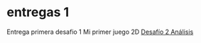 # entregas 1
Entrega primera desafio 1 Mi primer juego 2D
[Desafío 2 Análisis](https://padlet.com/alvarezlucas2787/analisis-zeebo-9e5feo2oschsk8ix)